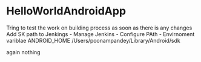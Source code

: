 # HelloWorldAndroidApp

Tring to test the work on building process as soon as there is any changes 
Add SK path to 
Jenkings - Manage Jenkins - Configure PAth - Envirnoment variblae 
ANDROID_HOME
/Users/poonampandey/Library/Android/sdk


again nothing 
